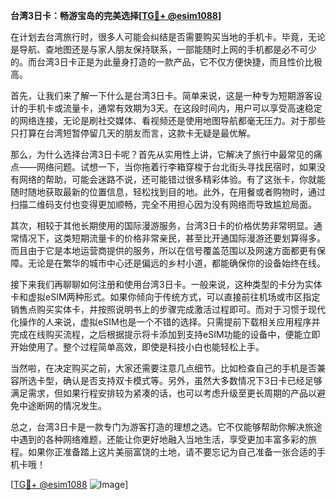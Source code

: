 **台湾3日卡：畅游宝岛的完美选择[[TG💪+ @esim1088](https://t.me/s/esim1088)]**

在计划去台湾旅行时，很多人可能会纠结是否需要购买当地的手机卡。毕竟，无论是导航、查地图还是与家人朋友保持联系，一部能随时上网的手机都是必不可少的。而台湾3日卡正是为此量身打造的一款产品，它不仅方便快捷，而且性价比极高。

首先，让我们来了解一下什么是台湾3日卡。简单来说，这是一种专为短期游客设计的手机卡或流量卡，通常有效期为3天。在这段时间内，用户可以享受高速稳定的网络连接，无论是刷社交媒体、看视频还是使用地图导航都毫无压力。对于那些只打算在台湾短暂停留几天的朋友而言，这款卡无疑是最优解。

那么，为什么选择台湾3日卡呢？首先从实用性上讲，它解决了旅行中最常见的痛点——网络问题。试想一下，当你拖着行李箱穿梭于台北街头寻找民宿时，如果没有网络的帮助，可能会迷路不说，还可能错过很多精彩体验。有了这张卡，你就能随时随地获取最新的位置信息，轻松找到目的地。此外，在用餐或者购物时，通过扫描二维码支付也变得更加顺畅，完全不用担心因为没有网络而导致尴尬局面。

其次，相较于其他长期使用的国际漫游服务，台湾3日卡的价格优势非常明显。通常情况下，这类短期流量卡的价格非常亲民，甚至比开通国际漫游还要划算得多。而且由于它是本地运营商提供的服务，所以在信号覆盖范围以及网速方面都更有保障。无论是在繁华的城市中心还是偏远的乡村小道，都能确保你的设备始终在线。

接下来我们再聊聊如何注册和使用台湾3日卡。一般来说，这种类型的卡分为实体卡和虚拟eSIM两种形式。如果你倾向于传统方式，可以直接前往机场或市区指定销售点购买实体卡，并按照说明书上的步骤完成激活过程即可。而对于习惯于现代化操作的人来说，虚拟eSIM也是一个不错的选择。只需提前下载相关应用程序并完成在线购买流程，之后根据提示将卡添加到支持eSIM功能的设备中，便能立即开始使用了。整个过程简单高效，即使是科技小白也能轻松上手。

当然啦，在决定购买之前，大家还需要注意几点细节。比如检查自己的手机是否兼容所选卡型，确认是否支持双卡模式等。另外，虽然大多数情况下3日卡已经足够满足需求，但如果行程安排较为紧凑的话，也可以考虑升级至更长周期的产品以避免中途断网的情况发生。

总之，台湾3日卡是一款专门为游客打造的理想之选。它不仅能够帮助你解决旅途中遇到的各种网络难题，还能让你更好地融入当地生活，享受更加丰富多彩的旅程。如果你正准备踏上这片美丽富饶的土地，请不要忘记为自己准备一张合适的手机卡哦！

[[TG💪+ @esim1088](https://t.me/s/esim1088) ![Image](https://i.postimg.cc/4NQfJmqS/Snipaste-2025-05-13-00-14-12.png)]